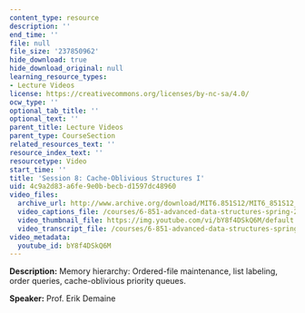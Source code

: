 ```yaml
---
content_type: resource
description: ''
end_time: ''
file: null
file_size: '237850962'
hide_download: true
hide_download_original: null
learning_resource_types:
- Lecture Videos
license: https://creativecommons.org/licenses/by-nc-sa/4.0/
ocw_type: ''
optional_tab_title: ''
optional_text: ''
parent_title: Lecture Videos
parent_type: CourseSection
related_resources_text: ''
resource_index_text: ''
resourcetype: Video
start_time: ''
title: 'Session 8: Cache-Oblivious Structures I'
uid: 4c9a2d83-a6fe-9e0b-becb-d1597dc48960
video_files:
  archive_url: http://www.archive.org/download/MIT6.851S12/MIT6_851S12_lec08_300k.mp4
  video_captions_file: /courses/6-851-advanced-data-structures-spring-2012/ab898d69914653febc45d420bc821503_bY8f4DSkQ6M.vtt
  video_thumbnail_file: https://img.youtube.com/vi/bY8f4DSkQ6M/default.jpg
  video_transcript_file: /courses/6-851-advanced-data-structures-spring-2012/3f709b19ee1b973f99127558377c6fbf_bY8f4DSkQ6M.pdf
video_metadata:
  youtube_id: bY8f4DSkQ6M
---
```


**Description:** Memory hierarchy: Ordered-file maintenance, list labeling, order queries, cache-oblivious priority queues.

**Speaker:** Prof. Erik Demaine

